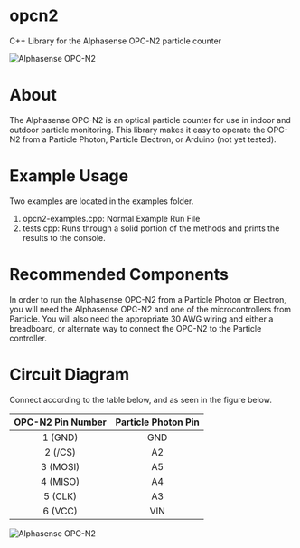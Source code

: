 # opcn2
C++ Library for the Alphasense OPC-N2 particle counter

![Alphasense OPC-N2](https://github.com/dhhagan/opcn2/blob/master/opcn2-photon.jpg)


# About

The Alphasense OPC-N2 is an optical particle counter for use in indoor and outdoor particle monitoring. This library
makes it easy to operate the OPC-N2 from a Particle Photon, Particle Electron, or Arduino (not yet tested).

# Example Usage

Two examples are located in the examples folder.

  1. opcn2-examples.cpp: Normal Example Run File
  2. tests.cpp: Runs through a solid portion of the methods and prints the results to the console.

# Recommended Components

In order to run the Alphasense OPC-N2 from a Particle Photon or Electron, you will need the Alphasense OPC-N2 and one of the microcontrollers from Particle. You will also need the appropriate 30 AWG wiring and either a breadboard, or alternate way to connect the OPC-N2 to the Particle controller.

# Circuit Diagram

Connect according to the table below, and as seen in the figure below.

| OPC-N2 Pin Number | Particle Photon Pin |
|:-----------------:|:-------------------:|
| 1 (GND) | GND |
| 2 (/CS) | A2 |
| 3 (MOSI) | A5 |
| 4 (MISO) | A4 |
| 5 (CLK) | A3 |
| 6 (VCC) | VIN |

![Alphasense OPC-N2](https://github.com/dhhagan/opcn2/blob/master/opcn2-photon-wiring.png)



[1]: https://github.com/dhhagan/py-opc
